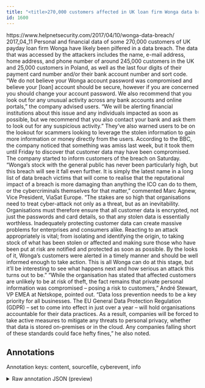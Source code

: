 ```yaml
---
title: "<title>270,000 customers affected in UK loan firm Wonga data breach - Help Net Security</title>"
id: 1600
---
```


<title>270,000 customers affected in UK loan firm Wonga data breach - Help Net Security</title>
<source> https://www.helpnetsecurity.com/2017/04/10/wonga-data-breach/ </source>
<date> 2017_04_11 </date>
<text>
Personal and financial data of some 270,000 customers of UK payday loan firm Wonga have likely been pilfered in a data breach. 
The data that was accessed by the attackers includes the name, e-mail address, home address, and phone number of around 245,000 customers in the UK and 25,000 customers in Poland, as well as the last four digits of their payment card number and/or their bank account number and sort code.
“We do not believe your Wonga account password was compromised and believe your [loan] account should be secure, however if you are concerned you should change your account password. We also recommend that you look out for any unusual activity across any bank accounts and online portals,” the company advised users. 
“We will be alerting financial institutions about this issue and any individuals impacted as soon as possible, but we recommend that you also contact your bank and ask them to look out for any suspicious activity.”
They’ve also warned users to be on the lookout for scammers looking to leverage the stolen information to gain more information or money directly from the users.
According to the BBC, the company noticed that something was amiss last week, but it took them until Friday to discover that customer data may have been compromised. The company started to inform customers of the breach on Saturday.
“Wonga’s stock with the general public has never been particularly high, but this breach will see it fall even further. It is simply the latest name in a long list of data breach victims that will come to realise that the reputational impact of a breach is more damaging than anything the ICO can do to them, or the cybercriminals themselves for that matter,” commented Marc Agnew, Vice President, ViaSat Europe.
“The stakes are so high that organisations need to treat cyber-attack not only as a threat, but as an inevitability. Organisations must therefore ensure that all customer data is encrypted, not just the passwords and card details, so that any stolen data is essentially worthless. Inadequately protecting customer data can create massive problems for enterprises and consumers alike. Reacting to an attack appropriately is vital; from isolating and identifying the origin, to taking stock of what has been stolen or affected and making sure those who have been put at risk are notified and protected as soon as possible. By the looks of it, Wonga’s customers were alerted in a timely manner and should be well informed enough to take action. This is all Wonga can do at this stage, but it’ll be interesting to see what happens next and how serious an attack this turns out to be.”
“While the organisation has stated that affected customers are unlikely to be at risk of theft, the fact remains that private personal information was compromised – posing a risk to customers,” André Stewart, VP EMEA at Netskope, pointed out.
“Data loss prevention needs to be a key priority for all businesses. The EU General Data Protection Regulation (GDPR) – set to come into effect in just over a year – will hold organisations accountable for their data practices. As a result, companies will be forced to take active measures to mitigate any threats to personal privacy, whether that data is stored on-premises or in the cloud. Any companies falling short of these standards could face hefty fines,” he also noted.
</text>



## Annotations

Annotation keys: content, sourcefile, cyberevent, info

<details>
<summary>Raw annotation JSON (preview)</summary>

```json
{
  "content": "Personal and financial data of some 270,000 customers of UK payday loan firm Wonga have likely been pilfered in a data breach.  The data that was accessed by the attackers includes the name, e-mail address, home address, and phone number of around 245,000 customers in the UK and 25,000 customers in Poland, as well as the last four digits of their payment card number and/or their bank account number and sort code. \u201cWe do not believe your Wonga account password was compromised and believe your [loan] account should be secure, however if you are concerned you should change your account password. We also recommend that you look out for any unusual activity across any bank accounts and online portals,\u201d the company advised users.  \u201cWe will be alerting financial institutions about this issue and any individuals impacted as soon as possible, but we recommend that you also contact your bank and ask them to look out for any suspicious activity.\u201d They\u2019ve also warned users to be on the lookout for scammers looking to leverage the stolen information to gain more information or money directly from the users. According to the BBC, the company noticed that something was amiss last week, but it took them until Friday to discover that customer data may have been compromised. The company started to inform customers of the breach on Saturday. \u201cWonga\u2019s stock with the general public has never been particularly high, but this breach will see it fall even further. It is simply the latest name in a long list of data breach victims that will come to realise that the reputational impact of a breach is more damaging than anything the ICO can do to them, or the cybercriminals themselves for that matter,\u201d commented Marc Agnew, Vice President, ViaSat Europe. \u201cThe stakes are so high that organisations need to treat cyber-attack not only as a threat, but as an inevitability. Organisations must therefore ensure that all customer data is encrypted, not just the passwords and card details, so that any stolen data is essentially worthless. Inadequately protecting customer data can create massive problems for enterprises and consumers alike. Reacting to an attack appropriately is vital; from isolating and identifying the origin, to taking stock of what has been stolen or affected and making sure those who have been put at risk are notified and protected as soon as possible. By the looks of it, Wonga\u2019s customers were alerted in a timely manner and should be well informed enough to take action. This is all Wonga can do at this stage, but it\u2019ll be interesting to see what happens next and how serious an attack this turns out to be.\u201d \u201cWhile the organisation has stated that affected customers are unlikely to be at risk of theft, the fact remains that private personal information was compromised \u2013 posing a risk to customers,\u201d Andr\u00e9 Stewart, VP EMEA at Netskope, pointed out. \u201cData loss prevention needs to be a key priority for all businesses. The EU General Data Protection Regulation (GDPR) \u2013 set to come into effect in just over a year \u2013 will hold organisations accountable for their data practices. As a result, companies will be forced to take active measures to mitigate any threats to personal privacy, whether that data is stored on-premises or in the cloud. Any companies falling short of these standards could face hefty fines,\u201d he also noted.",
  "sourcefile": "1600.txt",
  "cyberevent": {
    "hopper": [
      {
        "index": 0,
        "relation": "Same",
        "events": [
          {
            "index": "E2",
            "type": "Attack",
            "realis": "Actual",
            "nugget": {
              "startOffset": 83,
              "index": "T6",
              "endOffset": 108,
              "text": "have likely been pilfered"
            },
            "argument": [
              {
                "index": "T3",
                "external_
```
</details>
